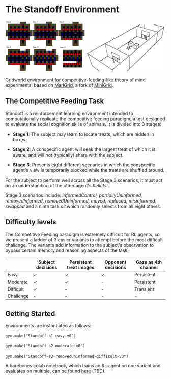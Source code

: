 # The Standoff Environment

<img src="https://github.com/aivaslab/standoff/blob/main/images/compfeed.png" width="250"> <img src="https://github.com/aivaslab/standoff/blob/main/images/compfeed2.png" width="250">

Gridworld environment for competitive-feeding-like theory of mind experiments, based on [MarlGrid](https://github.com/kandouss/marlgrid), a fork of [MiniGrid](https://github.com/Farama-Foundation/gym-minigrid).

## The Competitive Feeding Task

Standoff is a reinforcement learning environment intended to computationally replicate the competitive feeding paradigm, a test designed to evaluate the social cognition skills of animals. It is divided into 3 stages:

* **Stage 1**: The subject may learn to locate treats, which are hidden in boxes.

* **Stage 2**: A conspecific agent will seek the largest treat of which it is aware, and will not (typically) share with the subject.

* **Stage 3**: Presents eight different scenarios in which the conspecific agent's view is temporarily blocked while the treats are shuffled around. 

For the subject to perform well across all the Stage 3 scenarios, it must act on an understanding of the other agent's *beliefs*.

Stage 3 scenarios include: *informedControl, partiallyUninformed, removedInformed, removedUninformed, moved, replaced, misinformed, swapped* and a ninth task *all* which randomly selects from all eight others.


## Difficulty levels

The Competitive Feeding paradigm is extremely difficult for RL agents, so we present a ladder of 3 easier variants to attempt before the most difficult challenge. The variants add information to the subject's observation to bypass certain memory and reasoning aspects of the task.

|           | Subject decisions  | Persistent treat images | Opponent decisions | Gaze as 4th channel |
|-----------|--------------------|-------------------------|--------------------|---------------------|
| Easy      |          ✓         |            ✓            |          ✓         |      Persistent     |
| Moderate  |          ✓         |            ✓            |          -         |      Persistent     |
| Difficult |          ✓         |            -            |          -         |      Transient      |
| Challenge |          -         |            -            |          -         |          -          |


## Getting Started

Environments are instantiated as follows:

```
gym.make("Standoff-s1-easy-v0")

gym.make("Standoff-s2-moderate-v0")

gym.make("Standoff-s3-removedUninformed-difficult-v0")
```

A barebones colab notebook, which trains an RL agent on one variant and evaluates on multiple, can be found [here]() (TBD).

